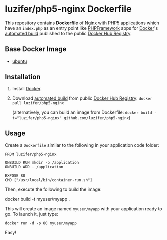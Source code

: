 # luzifer/php5-nginx Dockerfile

This repository contains **Dockerfile** of [Nginx](http://nginx.org/) with PHP5 applications which have an `index.php` as an entry point like [PHPFramework](https://github.com/Luzifer/PHPFramework) apps for [Docker](https://www.docker.com/)'s [automated build](https://registry.hub.docker.com/u/luzifer/php5-nginx/) published to the public [Docker Hub Registry](https://registry.hub.docker.com/).

## Base Docker Image

- [ubuntu](https://registry.hub.docker.com/_/ubuntu/)

## Installation

1. Install [Docker](https://www.docker.com/).

2. Download [automated build](https://registry.hub.docker.com/u/luzifer/php5-nginx/) from public [Docker Hub Registry](https://registry.hub.docker.com/): `docker pull luzifer/php5-nginx`

   (alternatively, you can build an image from Dockerfile: `docker build -t="luzifer/php5-nginx" github.com/luzifer/php5-nginx`)

## Usage

Create a `Dockerfile` similar to the following in your application code folder: 

```
FROM luzifer/php5-nginx

ONBUILD RUN mkdir -p /application
ONBUILD ADD . /application

EXPOSE 80
CMD ["/usr/local/bin/container-run.sh"]
```

Then, execute the following to build the image:

  docker build -t myuser/myapp .

This will create an image named `myuser/myapp` with your application ready to go.
To launch it, just type:

```
docker run -d -p 80 myuser/myapp
```

Easy!


